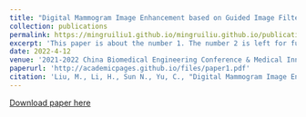 ```yaml
---
title: "Digital Mammogram Image Enhancement based on Guided Image Filtering and Histogram Equalization."
collection: publications
permalink: https://mingruiliu1.github.io/mingruiliu.github.io/publication/2009-10-01-paper-title-number-1
excerpt: 'This paper is about the number 1. The number 2 is left for future work.'
date: 2022-4-12
venue: '2021-2022 China Biomedical Engineering Conference & Medical Innovation Summit'
paperurl: 'http://academicpages.github.io/files/paper1.pdf'
citation: 'Liu, M., Li, H., Sun N., Yu, C., "Digital Mammogram Image Enhancement based on Guided Image Filtering and Histogram Equalization", 2021-2022 China Biomedical Engineering Conference & Medical Innovation Summit, Guangzhou, China'
---
```


[Download paper here](http://academicpages.github.io/files/paper1.pdf)

